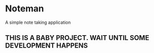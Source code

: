 # Noteman

A simple note taking application

## THIS IS A BABY PROJECT. WAIT UNTIL SOME DEVELOPMENT HAPPENS